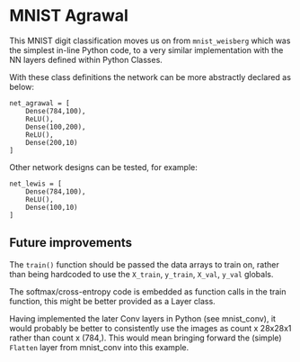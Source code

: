 # MNIST Agrawal

This MNIST digit classification moves us on from `mnist_weisberg` which was the simplest in-line Python code, to a very similar implementation with the NN layers defined within Python Classes.

With these class definitions the network can be more abstractly declared as below:
```
net_agrawal = [
    Dense(784,100),
    ReLU(),
    Dense(100,200),
    ReLU(),
    Dense(200,10)
]
```

Other network designs can be tested, for example:
```
net_lewis = [
    Dense(784,100),
    ReLU(),
    Dense(100,10)
]
```

## Future improvements

The `train()` function should be passed the data arrays to train on, rather than being hardcoded to use the `X_train`, `y_train`, `X_val`, `y_val` globals.

The softmax/cross-entropy code is embedded as function calls in the train function, this might be better provided as a Layer class.

Having implemented the later Conv layers in Python (see mnist_conv), it would probably be better to consistently use the images
as count x 28x28x1 rather than count x (784,). This would mean bringing forward the (simple) `Flatten` layer from mnist_conv into
this example.
